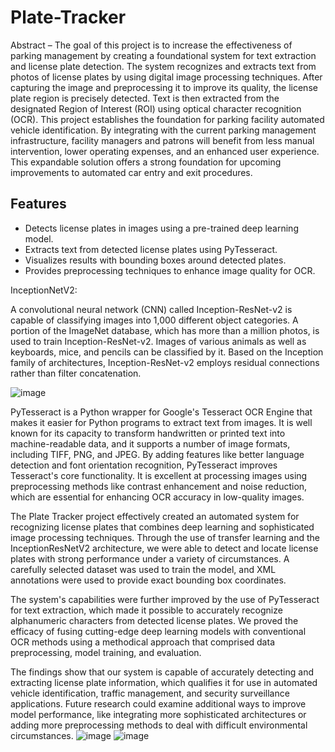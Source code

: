 # Plate-Tracker

Abstract – The goal of this project is to increase the effectiveness of parking management by creating a foundational system for text extraction and license plate detection. The system recognizes and extracts text from photos of license plates by using digital image processing techniques. After capturing the image and preprocessing it to improve its quality, the license plate region is precisely detected. Text is then extracted from the designated Region of Interest (ROI) using optical character recognition (OCR). This project establishes the foundation for parking facility automated vehicle identification. By integrating with the current parking management infrastructure, facility managers and patrons will benefit from less manual intervention, lower operating expenses, and an enhanced user experience. This expandable solution offers a strong foundation for upcoming improvements to automated car entry and exit procedures.

## Features

- Detects license plates in images using a pre-trained deep learning model.
- Extracts text from detected license plates using PyTesseract.
- Visualizes results with bounding boxes around detected plates.
- Provides preprocessing techniques to enhance image quality for OCR.

InceptionNetV2:

A convolutional neural network (CNN) called Inception-ResNet-v2 is capable of classifying images into 1,000 different object categories. A portion of the ImageNet database, which has more than a million photos, is used to train Inception-ResNet-v2. Images of various animals as well as keyboards, mice, and pencils can be classified 
by it. Based on the Inception family of architectures, Inception-ResNet-v2 employs residual connections rather than filter concatenation.

![image](https://github.com/user-attachments/assets/4468fbb2-0234-44b1-b965-edacc19f4d60)

PyTesseract is a Python wrapper for Google's Tesseract OCR Engine that makes it easier for Python programs to extract text from images. It is well known for its capacity to transform handwritten or printed text into machine-readable data, and it supports a number of image formats, including TIFF, PNG, and JPEG. By adding features like better language detection and font orientation recognition, PyTesseract improves Tesseract's core functionality. It is excellent at processing images using preprocessing methods like contrast enhancement and noise reduction, which are essential for enhancing OCR accuracy in low-quality images.

The Plate Tracker project effectively created an automated system for recognizing license plates that combines deep learning and sophisticated image processing techniques. Through the use of transfer learning and the InceptionResNetV2 architecture, we were able to detect and locate license plates with strong performance under a variety of circumstances. A carefully selected dataset was used to train the model, and XML annotations were used to provide exact bounding box coordinates. 

The system's capabilities were further improved by the use of PyTesseract for text extraction, which made it possible to accurately recognize alphanumeric characters from detected license plates. We proved the efficacy of fusing cutting-edge deep learning models with conventional OCR methods using a methodical approach that comprised data preprocessing, model training, and evaluation.

The findings show that our system is capable of accurately detecting and extracting license plate information, which qualifies it for use in automated vehicle identification, traffic management, and security surveillance applications. Future research could examine additional ways to improve model performance, like integrating more sophisticated architectures or adding more preprocessing methods to deal with difficult environmental circumstances.
![image](https://github.com/user-attachments/assets/892c8954-e4b0-4981-848d-d3b4ec8240d6)
![image](https://github.com/user-attachments/assets/7537ca44-f842-4d5b-b24e-a9bc089ac810)
